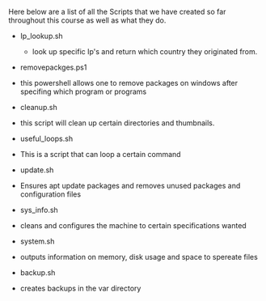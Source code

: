 Here below are a list of all the Scripts that we have created so far throughout this course as well as what they do.

- Ip_lookup.sh
	- look up specific Ip's and return which country they originated from.

- removepackges.ps1
- this powershell allows one to remove packages on windows after specifing which program or programs

- cleanup.sh 
- this script will clean up certain directories and thumbnails.

- useful_loops.sh
-  This is a script that can loop a certain command 

- update.sh
- Ensures apt update packages and removes unused packages and configuration files

- sys_info.sh
- cleans and configures the machine to certain specifications wanted

- system.sh	
- outputs information on memory, disk usage and space to spereate files 

- backup.sh
- creates backups in the var directory
	
